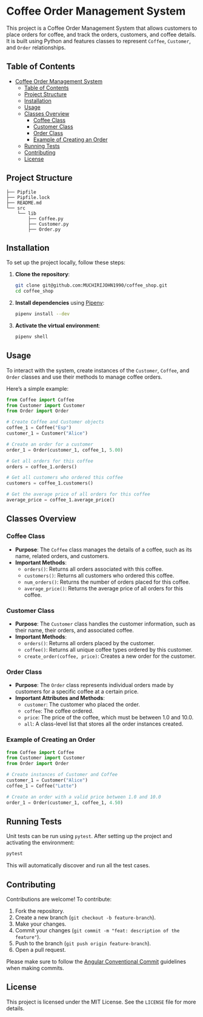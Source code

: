 # Coffee Order Management System

This project is a Coffee Order Management System that allows customers to place orders for coffee, and track the orders, customers, and coffee details. It is built using Python and features classes to represent `Coffee`, `Customer`, and `Order` relationships.

## Table of Contents
- [Coffee Order Management System](#coffee-order-management-system)
  - [Table of Contents](#table-of-contents)
  - [Project Structure](#project-structure)
  - [Installation](#installation)
  - [Usage](#usage)
  - [Classes Overview](#classes-overview)
    - [Coffee Class](#coffee-class)
    - [Customer Class](#customer-class)
    - [Order Class](#order-class)
    - [Example of Creating an Order](#example-of-creating-an-order)
  - [Running Tests](#running-tests)
  - [Contributing](#contributing)
  - [License](#license)

## Project Structure

```
├── Pipfile
├── Pipfile.lock
├── README.md
└── src
    └── lib
        ├── Coffee.py
        ├── Customer.py
        ├── Order.py
```

## Installation

To set up the project locally, follow these steps:

1. **Clone the repository**:
   ```bash
   git clone git@github.com:MUCHIRIJOHN1990/coffee_shop.git
   cd coffee_shop
   ```

2. **Install dependencies** using [Pipenv](https://pipenv.pypa.io/en/latest/):
   ```bash
   pipenv install --dev
   ```

3. **Activate the virtual environment**:
   ```bash
   pipenv shell
   ```

## Usage

To interact with the system, create instances of the `Customer`, `Coffee`, and `Order` classes and use their methods to manage coffee orders.

Here’s a simple example:

```python
from Coffee import Coffee
from Customer import Customer
from Order import Order

# Create Coffee and Customer objects
coffee_1 = Coffee("Esp")
customer_1 = Customer("Alice")

# Create an order for a customer
order_1 = Order(customer_1, coffee_1, 5.00)

# Get all orders for this coffee
orders = coffee_1.orders()

# Get all customers who ordered this coffee
customers = coffee_1.customers()

# Get the average price of all orders for this coffee
average_price = coffee_1.average_price()
```

## Classes Overview

### Coffee Class

- **Purpose**: The `Coffee` class manages the details of a coffee, such as its name, related orders, and customers.
- **Important Methods**:
  - `orders()`: Returns all orders associated with this coffee.
  - `customers()`: Returns all customers who ordered this coffee.
  - `num_orders()`: Returns the number of orders placed for this coffee.
  - `average_price()`: Returns the average price of all orders for this coffee.

### Customer Class

- **Purpose**: The `Customer` class handles the customer information, such as their name, their orders, and associated coffee.
- **Important Methods**:
  - `orders()`: Returns all orders placed by the customer.
  - `coffee()`: Returns all unique coffee types ordered by this customer.
  - `create_order(coffee, price)`: Creates a new order for the customer.

### Order Class

- **Purpose**: The `Order` class represents individual orders made by customers for a specific coffee at a certain price.
- **Important Attributes and Methods**:
  - `customer`: The customer who placed the order.
  - `coffee`: The coffee ordered.
  - `price`: The price of the coffee, which must be between 1.0 and 10.0.
  - `all`: A class-level list that stores all the order instances created.

### Example of Creating an Order

```python
from Coffee import Coffee
from Customer import Customer
from Order import Order

# Create instances of Customer and Coffee
customer_1 = Customer("Alice")
coffee_1 = Coffee("Latte")

# Create an order with a valid price between 1.0 and 10.0
order_1 = Order(customer_1, coffee_1, 4.50)
```

## Running Tests

Unit tests can be run using `pytest`. After setting up the project and activating the environment:

```bash
pytest
```

This will automatically discover and run all the test cases.

## Contributing

Contributions are welcome! To contribute:

1. Fork the repository.
2. Create a new branch (`git checkout -b feature-branch`).
3. Make your changes.
4. Commit your changes (`git commit -m "feat: description of the feature"`).
5. Push to the branch (`git push origin feature-branch`).
6. Open a pull request.

Please make sure to follow the [Angular Conventional Commit](https://www.conventionalcommits.org/en/v1.0.0/) guidelines when making commits.

## License

This project is licensed under the MIT License. See the `LICENSE` file for more details.
